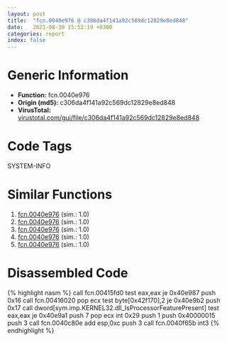 ```yaml
---
layout: post
title:  "fcn.0040e976 @ c306da4f141a92c569dc12829e8ed848"
date:   2021-08-30 15:52:19 +0300
categories: report
index: false
---
```


# Generic Information
- **Function:** fcn.0040e976
- **Origin (md5):** c306da4f141a92c569dc12829e8ed848
- **VirusTotal:** [virustotal.com/gui/file/c306da4f141a92c569dc12829e8ed848][virustotal_ref]

# Code Tags
<span class="tag" id="SYSTEM-INFO">SYSTEM-INFO</span>


# Similar Functions

1. [fcn.0040e976][similar_1_ref] (sim.: 1.0)
2. [fcn.0040e976][similar_2_ref] (sim.: 1.0)
3. [fcn.0040e976][similar_3_ref] (sim.: 1.0)
4. [fcn.0040e976][similar_4_ref] (sim.: 1.0)
5. [fcn.0040e976][similar_5_ref] (sim.: 1.0)


# Disassembled Code

{% highlight nasm %}
call fcn.00415fd0
test eax,eax
je 0x40e987
push 0x16
call fcn.00416020
pop ecx
test byte[0x42f170],2
je 0x40e9b2
push 0x17
call dword[sym.imp.KERNEL32.dll_IsProcessorFeaturePresent]
test eax,eax
je 0x40e9a1
push 7
pop ecx
int 0x29
push 1
push 0x40000015
push 3
call fcn.0040c80e
add esp,0xc
push 3
call fcn.0040f65b
int3 
{% endhighlight %}


[similar_1_ref]: /report/fcn.0040e976@8cf34c97b8222fae425942250641fcfd
[similar_2_ref]: /report/fcn.0040e976@14618ef6ca36984f994ab39b0c0ac7d8
[similar_3_ref]: /report/fcn.0040e976@c580a609eb25f8d013062497944743a2
[similar_4_ref]: /report/fcn.0040e976@52ea19825b31b24fc52fb42b8c38ea37
[similar_5_ref]: /report/fcn.0040e976@c0fbfc4cef1ecede556cacbbe4d7ee86
[virustotal_ref]: https://www.virustotal.com/gui/file/c306da4f141a92c569dc12829e8ed848